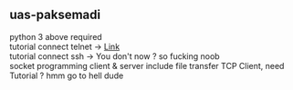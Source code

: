 ## uas-paksemadi
python 3 above required<br>
tutorial connect telnet -> <a href="https://www.youtube.com/watch?v=fIOk2EcgOI8&t=190s">Link</a><br>
tutorial connect ssh -> You don't now ? so fucking noob<br>
socket programming client & server include file transfer TCP Client, need Tutorial ? hmm go to hell dude
